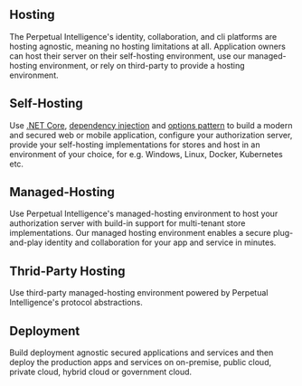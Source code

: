 ## Hosting
The Perpetual Intelligence's identity, collaboration, and cli platforms are hosting agnostic, meaning no hosting limitations at all. Application owners can host their server on their self-hosting environment, use our managed-hosting environment, or rely on third-party to provide a hosting environment.

## Self-Hosting
Use [.NET Core](https://dotnet.microsoft.com/en-us/), [dependency injection](https://docs.microsoft.com/en-us/dotnet/core/extensions/dependency-injection) and [options pattern](https://docs.microsoft.com/en-us/dotnet/core/extensions/options) to build a modern and secured web or mobile application, configure your authorization server, provide your self-hosting implementations for stores and host in an environment of your choice, for e.g. Windows, Linux, Docker, Kubernetes etc.

## Managed-Hosting
Use Perpetual Intelligence's managed-hosting environment to host your authorization server with build-in support for multi-tenant store implementations. Our managed hosting environment enables a secure plug-and-play identity and collaboration for your app and service in minutes.

## Thrid-Party Hosting
Use third-party managed-hosting environment powered by Perpetual Intelligence's protocol abstractions.

## Deployment
Build deployment agnostic secured applications and services and then deploy the production apps and services on on-premise, public cloud, private cloud, hybrid cloud or government cloud.
